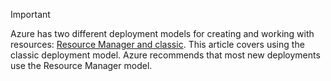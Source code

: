 > [!IMPORTANT]
> Azure has two different deployment models for creating and working with resources:  [Resource Manager and classic](../articles/azure-resource-manager/resource-manager-deployment-model.md).  This article covers using the classic deployment model. Azure recommends that most new deployments use the Resource Manager model.